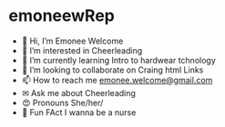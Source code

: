 # emoneewRep

- 👋 Hi, I’m Emonee Welcome
- 👀 I’m interested in Cheerleading
- 🌱 I’m currently learning Intro to hardwear tchnology
- 💞️ I’m looking to collaborate on Craing html Links
- 📫 How to reach me emonee.welcome@gmail.com
- ✉ Ask me about Cheerleading
- 😍 Pronouns She/her/
- 🎉 Fun FAct I wanna be a nurse


